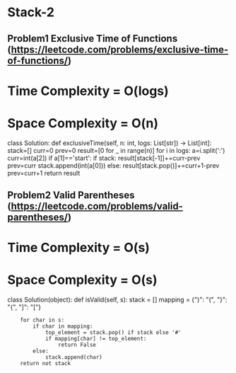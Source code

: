 # Stack-2

## Problem1 Exclusive Time of Functions (https://leetcode.com/problems/exclusive-time-of-functions/)

# Time Complexity = O(logs)
# Space Complexity = O(n)


class Solution:
    def exclusiveTime(self, n: int, logs: List[str]) -> List[int]:
        stack=[]
        curr=0
        prev=0
        result=[0 for _ in range(n)]
        for i in logs:
            a=i.split(':')
            curr=int(a[2])
            if a[1]=='start':
                if stack: 
                    result[stack[-1]]+=curr-prev
                prev=curr
                stack.append(int(a[0]))
            else:
                result[stack.pop()]+=curr+1-prev
                prev=curr+1
        return result
                
                
            
            
            

            
        
        

## Problem2 Valid Parentheses (https://leetcode.com/problems/valid-parentheses/)

# Time Complexity = O(s)
# Space Complexity = O(s)

class Solution(object):
    def isValid(self, s):
        stack = []
        mapping = {")": "(", "}": "{", "]": "["}

        for char in s:
            if char in mapping:
                top_element = stack.pop() if stack else '#'
                if mapping[char] != top_element:
                    return False
            else:
                stack.append(char)
        return not stack